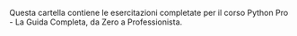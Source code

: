 Questa cartella contiene le esercitazioni completate per il corso Python Pro - La Guida Completa, da Zero a Professionista.

